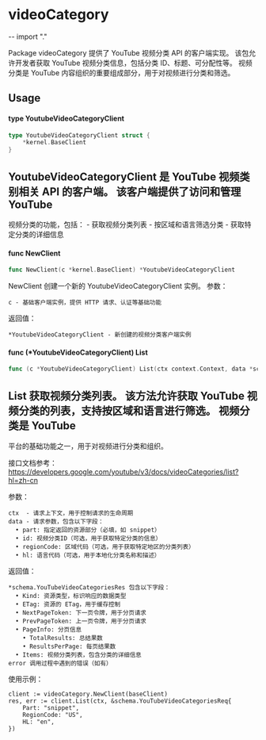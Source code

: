 # videoCategory
--
    import "."

Package videoCategory 提供了 YouTube 视频分类 API 的客户端实现。 该包允许开发者获取 YouTube 视频分类信息，包括分类
ID、标题、可分配性等。 视频分类是 YouTube 内容组织的重要组成部分，用于对视频进行分类和筛选。

## Usage

#### type YoutubeVideoCategoryClient

```go
type YoutubeVideoCategoryClient struct {
	*kernel.BaseClient
}
```

## YoutubeVideoCategoryClient 是 YouTube 视频类别相关 API 的客户端。 该客户端提供了访问和管理 YouTube
视频分类的功能，包括： - 获取视频分类列表 - 按区域和语言筛选分类 - 获取特定分类的详细信息

#### func  NewClient

```go
func NewClient(c *kernel.BaseClient) *YoutubeVideoCategoryClient
```
NewClient 创建一个新的 YoutubeVideoCategoryClient 实例。 参数：

    c - 基础客户端实例，提供 HTTP 请求、认证等基础功能

返回值：

    *YoutubeVideoCategoryClient - 新创建的视频分类客户端实例

#### func (*YoutubeVideoCategoryClient) List

```go
func (c *YoutubeVideoCategoryClient) List(ctx context.Context, data *schema.YouTubeVideoCategoriesReq) (*schema.YouTubeVideoCategoriesRes, error)
```
## List 获取视频分类列表。 该方法允许获取 YouTube 视频分类的列表，支持按区域和语言进行筛选。 视频分类是 YouTube
平台的基础功能之一，用于对视频进行分类和组织。

接口文档参考：
https://developers.google.com/youtube/v3/docs/videoCategories/list?hl=zh-cn

参数：

    ctx  - 请求上下文，用于控制请求的生命周期
    data - 请求参数，包含以下字段：
      • part: 指定返回的资源部分（必填，如 snippet）
      • id: 视频分类ID（可选，用于获取特定分类的信息）
      • regionCode: 区域代码（可选，用于获取特定地区的分类列表）
      • hl: 语言代码（可选，用于本地化分类名称和描述）

返回值：

    *schema.YouTubeVideoCategoriesRes 包含以下字段：
      • Kind: 资源类型，标识响应的数据类型
      • ETag: 资源的 ETag，用于缓存控制
      • NextPageToken: 下一页令牌，用于分页请求
      • PrevPageToken: 上一页令牌，用于分页请求
      • PageInfo: 分页信息
        • TotalResults: 总结果数
        • ResultsPerPage: 每页结果数
      • Items: 视频分类列表，包含分类的详细信息
    error 调用过程中遇到的错误（如有）

使用示例：

    client := videoCategory.NewClient(baseClient)
    res, err := client.List(ctx, &schema.YouTubeVideoCategoriesReq{
        Part: "snippet",
        RegionCode: "US",
        HL: "en",
    })
